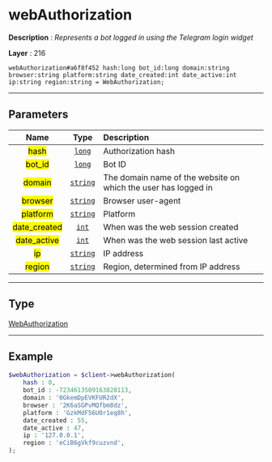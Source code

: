 # webAuthorization

**Description** : *Represents a bot logged in using the Telegram login widget*

**Layer** : 216

```tl
webAuthorization#a6f8f452 hash:long bot_id:long domain:string browser:string platform:string date_created:int date_active:int ip:string region:string = WebAuthorization;
```

---

## Parameters

| Name | Type | Description |
| :---: | :---: | :--- |
| <mark>hash</mark> | [`long`](type/long) | Authorization hash |
| <mark>bot_id</mark> | [`long`](type/long) | Bot ID |
| <mark>domain</mark> | [`string`](type/string) | The domain name of the website on which the user has logged in |
| <mark>browser</mark> | [`string`](type/string) | Browser user-agent |
| <mark>platform</mark> | [`string`](type/string) | Platform |
| <mark>date_created</mark> | [`int`](type/int) | When was the web session created |
| <mark>date_active</mark> | [`int`](type/int) | When was the web session last active |
| <mark>ip</mark> | [`string`](type/string) | IP address |
| <mark>region</mark> | [`string`](type/string) | Region, determined from IP address |

---

## Type

[WebAuthorization](type/WebAuthorization)

---

## Example

```php
$webAuthorization = $client->webAuthorization(
	hash : 0,
	bot_id : -7234613509163828113,
	domain : '0GkemDpEVKFUR2dX',
	browser : '2K6aSGPvMQfbm8dz',
	platform : 'GzkMdF56U0r1eq8h',
	date_created : 55,
	date_active : 47,
	ip : '127.0.0.1',
	region : 'eCiB6gVkf9cuzvnd',
);
```